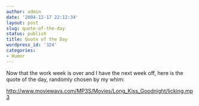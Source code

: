 ```yaml
---
author: admin
date: '2004-12-17 22:12:34'
layout: post
slug: quote-of-the-day
status: publish
title: Quote of the Day
wordpress_id: '324'
categories:
- Humor
---
```

Now that the work week is over and I have the next week off, here is the quote of the day, randomly chosen by my whim:

<a href="http://www.moviewavs.com/MP3S/Movies/Long_Kiss_Goodnight/licking.mp3">http://www.moviewavs.com/MP3S/Movies/Long_Kiss_Goodnight/licking.mp3</a>
